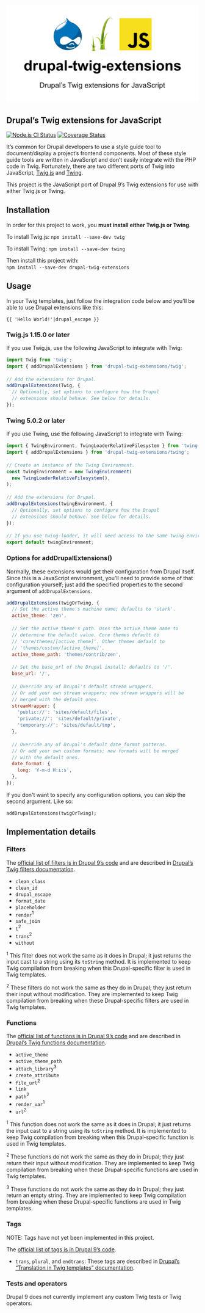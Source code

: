 # ![drupal-twig-extensions](./drupal-twig-extensions.png)

## Drupal’s Twig extensions for JavaScript

[![Node.js CI Status](https://github.com/JohnAlbin/drupal-twig-extensions/actions/workflows/node.js.yml/badge.svg)](https://github.com/JohnAlbin/drupal-twig-extensions/actions/workflows/node.js.yml)
[![Coverage Status](https://coveralls.io/repos/github/JohnAlbin/drupal-twig-extensions/badge.svg?branch=main)](https://coveralls.io/github/JohnAlbin/drupal-twig-extensions?branch=main)

It’s common for Drupal developers to use a style guide tool to document/display a project’s frontend components. Most of these style guide tools are written in JavaScript and don’t easily integrate with the PHP code in Twig. Fortunately, there are two different ports of Twig into JavaScript, [Twig.js](https://github.com/twigjs/twig.js/) and [Twing](https://github.com/NightlyCommit/twing).

This project is the JavaScript port of Drupal 9’s Twig extensions for use with either Twig.js or Twing.

## Installation

In order for this project to work, you **must install either Twig.js or Twing**.

To install Twig.js: `npm install --save-dev twig`

To install Twing: `npm install --save-dev twing`

Then install this project with:<br />
`npm install --save-dev drupal-twig-extensions`

## Usage

In your Twig templates, just follow the integration code below and you'll be able to use Drupal extensions like this:

```twig
{{ 'Hello World!'|drupal_escape }}
```

### Twig.js 1.15.0 or later

If you use Twig.js, use the following JavaScript to integrate with Twig:

```javascript
import Twig from 'twig';
import { addDrupalExtensions } from 'drupal-twig-extensions/twig';

// Add the extensions for Drupal.
addDrupalExtensions(Twig, {
  // Optionally, set options to configure how the Drupal
  // extensions should behave. See below for details.
});
```

### Twing 5.0.2 or later

If you use Twing, use the following JavaScript to integrate with Twing:

```javascript
import { TwingEnvironment, TwingLoaderRelativeFilesystem } from 'twing';
import { addDrupalExtensions } from 'drupal-twig-extensions/twing';

// Create an instance of the Twing Environment.
const twingEnvironment = new TwingEnvironment(
  new TwingLoaderRelativeFilesystem(),
);

// Add the extensions for Drupal.
addDrupalExtensions(twingEnvironment, {
  // Optionally, set options to configure how the Drupal
  // extensions should behave. See below for details.
});

// If you use twing-loader, it will need access to the same twing environment.
export default twingEnvironment;
```

### Options for addDrupalExtensions()

Normally, these extensions would get their configuration from Drupal itself. Since this is a JavaScript environment, you'll need to provide some of that configuration yourself; just add the specified properties to the second argument of `addDrupalExtensions`.

```javascript
addDrupalExtensions(twigOrTwing, {
  // Set the active theme's machine name; defaults to 'stark'.
  active_theme: 'zen',

  // Set the active theme's path. Uses the active_theme name to
  // determine the default value. Core themes default to
  // 'core/themes/[active_theme]'. Other themes default to
  // 'themes/custom/[active_theme]'.
  active_theme_path: 'themes/contrib/zen',

  // Set the base_url of the Drupal install; defaults to '/'.
  base_url: '/',

  // Override any of Drupal's default stream wrappers.
  // Or add your own stream wrappers; new stream wrappers will be
  // merged with the default ones.
  streamWrapper: {
    'public://': 'sites/default/files',
    'private://': 'sites/default/private',
    'temporary://': 'sites/default/tmp',
  },

  // Override any of Drupal's default date_format patterns.
  // Or add your own custom formats; new formats will be merged
  // with the default ones.
  date_format: {
    long: 'Y-m-d H:i:s',
  },
});
```

If you don't want to specify any configuration options, you can skip the second argument. Like so:

```
addDrupalExtensions(twigOrTwing);
```

## Implementation details

### Filters

The [official list of filters is in Drupal 9’s code](https://api.drupal.org/api/drupal/core%21lib%21Drupal%21Core%21Template%21TwigExtension.php/function/TwigExtension%3A%3AgetFilters/9) and are described in [Drupal’s Twig filters documentation](https://www.drupal.org/docs/theming-drupal/twig-in-drupal/filters-modifying-variables-in-twig-templates).

- `clean_class`
- `clean_id`
- `drupal_escape`
- `format_date`
- `placeholder`
- `render`<sup>1</sup>
- `safe_join`
- `t`<sup>2</sup>
- `trans`<sup>2</sup>
- `without`

<sup>1</sup> This filter does not work the same as it does in Drupal; it just returns the input cast to a string using its `toString` method. It is implemented to keep Twig compilation from breaking when this Drupal-specific filter is used in Twig templates.

<sup>2</sup> These filters do not work the same as they do in Drupal; they just return their input without modification. They are implemented to keep Twig compilation from breaking when these Drupal-specific filters are used in Twig templates.

### Functions

The [official list of functions is in Drupal 9’s code](https://api.drupal.org/api/drupal/core%21lib%21Drupal%21Core%21Template%21TwigExtension.php/function/TwigExtension%3A%3AgetFunctions/9) and are described in [Drupal’s Twig functions documentation](https://www.drupal.org/docs/theming-drupal/twig-in-drupal/functions-in-twig-templates).

- `active_theme`
- `active_theme_path`
- `attach_library`<sup>3</sup>
- `create_attribute`
- `file_url`<sup>2</sup>
- `link`
- `path`<sup>2</sup>
- `render_var`<sup>1</sup>
- `url`<sup>2</sup>

<sup>1</sup> This function does not work the same as it does in Drupal; it just returns the input cast to a string using its `toString` method. It is implemented to keep Twig compilation from breaking when this Drupal-specific function is used in Twig templates.

<sup>2</sup> These functions do not work the same as they do in Drupal; they just return their input without modification. They are implemented to keep Twig compilation from breaking when these Drupal-specific functions are used in Twig templates.

<sup>3</sup> These functions do not work the same as they do in Drupal; they just return an empty string. They are implemented to keep Twig compilation from breaking when these Drupal-specific functions are used in Twig templates.

### Tags

NOTE: Tags have not yet been implemented in this project.

The [official list of tags is in Drupal 9’s code](https://api.drupal.org/api/drupal/core%21lib%21Drupal%21Core%21Template%21TwigExtension.php/function/TwigExtension%3A%3AgetTokenParsers/9).

- `trans`, `plural`, and `endtrans`: These tags are described in [Drupal’s “Translation in Twig templates” documentation](https://www.drupal.org/docs/8/api/translation-api/overview#s-translation-in-twig-templates).

### Tests and operators

Drupal 9 does not currently implement any custom Twig tests or Twig operators.
